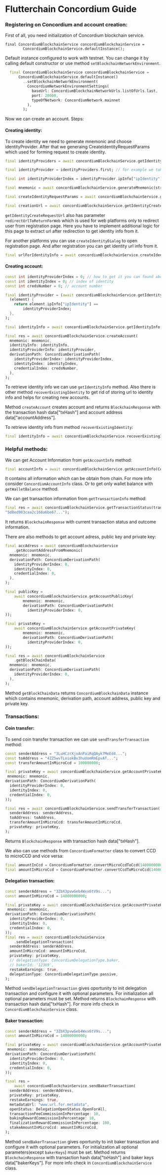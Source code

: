 # Flutterchain Concordium Guide

### Registering on Concordium and account creation:

First of all, you need initialization of Concordium blockchain service.

```
final ConcordiumBlockchainService concordiumBlockchainService =
        ConcordiumBlockchainService.defaultInstance();
```

Default instance configured to work with testnet. You can change it by calling default constructor or use method `setBlockchainNetworkEnvironment`.

```dart
  final ConcordiumBlockchainService concordiumBlockchainService =
      ConcordiumBlockchainService.defaultInstance()
        ..setBlockchainNetworkEnvironment(
          ConcordiumNetworkEnvironmentSettings(
            baseUrl: ConcordiumBlockchainNetworkUrls.listOfUrls.last,
            port: 20000,
            typeOfNetwork: ConcordiumNetwork.mainnet
          ),
        );
```

Now we can create an account. Steps:

#### Creating identity:

To create identity we need to generate mnemonic and choose identityProvider. After that we generaing CreateIdentityRequestParams which used for forming request to create identity.

```dart
final identityProviders = await concordiumBlockchainService.getIdentityProviders();

final identityProvider = identityProviders.first; // for example we take first

final int identityProviderIndex = identityProvider.ipInfo["ipIdentity"]; // thats how to get identityProviderIndex

final mnemonic = await concordiumBlockchainService.generateMnemonic(strength: 128);

final createIdentityRequestParams = await concordiumBlockchainService.getCreateIdentityRequestParams(mnemonic: mnemonic, identityProvider: identityProvider, identityIndex: 0);

final creationUrl = await concordiumBlockchainService.getIdentityCreateRequestUrl(identityProvider: identityProviders.first,createIdentityRequestParams: createIdentityRequestParams);

```

`getIdentityCreateRequestUrl` also has parameter `redirectUrlToReturnForWeb` which is used for web platforms only to redirect user from registration page. Here you have to implement additional logic for this page to extract url after redirection to get identity info from it.

For another platforms you can use `createIdentityDialog` to open registration page. And after registration you can get identity url info from it.

```dart
final urlForIdentityInfo = await concordiumBlockchainService.createIdentityDialog(context: context,creationUrl: creationUrl);
```

#### Creating account:

```dart
const int identityProviderIndex = 0; // how to get it you can found above
const int identityIndex = 0; // index of identity
const int credsNumber = 0; // account number

final identityProvider = (await concordiumBlockchainService.getIdentityProviders()).firstWhere(
  (element) {
    return element.ipInfo["ipIdentity"] ==
        identityProviderIndex;
  },
);

final identityInfo = await concordiumBlockchainService.getIdentityInfo(urlToGetIdentityInfo);

final res = await concordiumBlockchainService.createAccount(
  mnemonic: mnemonic,
  identityInfo: identityInfo,
  identityProviderInfo: identityProvider,
  derivationPath: ConcordiumDerivationPath(
    identityProviderIndex: identityProviderIndex,
    identityIndex: identityIndex,
    credentialIndex: credsNumber,
  ),
);
```

To retrieve identity info we can use `getIdentityInfo` method. Also there is other method `recoverExistingIdentity` to get rid of storing url to identity info and helps for creating new accounts.

Method `createAccount` creates account and returns `BlockchainResponse` with the transaction hash data["txHash"] and account address data["accountAddress"].

To retrieve identity info from method `recoverExistingIdentity`:

```dart
final identityInfo = await concordiumBlockchainService.recoverExistingIdentity(mnemonic: mnemonic, identityProvider: identityProvider,identityIndex: identityIndex);
```

### Helpful methods:

We can get Account Information from `getAccountInfo` method:

```dart
final accountInfo = await concordiumBlockchainService.getAccountInfo(ConcordiumAccountInfoRequest(accountAddress: "3ZbX3pvwGeb4Wxx6tV9swEphAaSLXJPqQPQV7sa7nHDZ3aqiNe"));
```

It contains all information which can be obtain from chain. For more info consider `ConcordiumAccountInfo` class.
Or to get only wallet balance with `getWalletBalance` method.

We can get transaction information from `getTransactionInfo` method:

```dart
final res = await concordiumBlockchainService.getTransactionStatus(transactionHash:
"5d8ed983caa2c168a6be67...");
```

It returns `BlockchainResponse` with current transaction status and outcome information.

There are also methods to get account adress, public key and private key:

```dart
final accAdress = await concordiumBlockchainService
    .getAccountAddressFromMnemonic(
  mnemonic: mnemonic,
  derivationPath: ConcordiumDerivationPath(
    identityProviderIndex: 0,
    identityIndex: 0,
    credentialIndex: 0,
  ),
);

final publicKey =
    await concordiumBlockchainService.getAccountPublicKey(
        mnemonic: mnemonic,
        derivationPath: ConcordiumDerivationPath(
          identityProviderIndex: 0,
));

final privateKey =
    await concordiumBlockchainService.getAccountPrivateKey(
        mnemonic: mnemonic,
        derivationPath: ConcordiumDerivationPath(
          identityProviderIndex: 0,
));

final res = await concordiumBlockchainService
    .getBlockChainData(
  mnemonic: mnemonic,
  derivationPath: ConcordiumDerivationPath(
    identityProviderIndex: 0,
  ),
);
```

Method `getBlockChainData` returns `ConcordiumBlockchainData` instance which contains mnemonic, derivation path, account address, public key and private key.

### Transactions:

#### Coin transfer:

To send coin transfer transaction we can use `sendTransferTransaction` method:

```dart
const senderAddress = "3LuHCzrXjxAnPaiRqQAyk7MeEd4...";
const toAddress = "4ZZ5wvTLoiokBv3huUomRmEpvAT...";
const transferAmountInMicroCcd = 100000000;

final privateKey = await concordiumBlockchainService.getAccountPrivateKey(
 mnemonic: mnemonic,
derivationPath: ConcordiumDerivationPath(
  identityProviderIndex: 0,
  identityIndex: 0,
  credentialIndex: 0,
));

final res = await concordiumBlockchainService.sendTransferTransaction(
  senderAddress: senderAddress,
  toAddress: toAddress,
  transferAmountInMicroCcd: transferAmountInMicroCcd,
  privateKey: privateKey,
);
```

Returns `BlockchainResponse` with transaction hash data["txHash"].

We also can use methods from `ConcordiumFormatter` class to convert CCD to microCCD and vice versa:

```dart
final amountInCcd = ConcordiumFormatter.convertMicroCcdToCcd(14000000000);
final amountInMicroCcd = ConcordiumFormatter.convertCcdToMicroCcd(14000);
```

#### Delegation transaction:

```dart
const senderAddress = "3ZbX3pvwGeb4Wxx6tV9s...";
const amountInMicroCcd = 14000000000;

final privateKey = await concordiumBlockchainService.getAccountPrivateKey(
 mnemonic: mnemonic,
derivationPath: ConcordiumDerivationPath(
  identityProviderIndex: 0,
  identityIndex: 0,
  credentialIndex: 0,
));
final res = await concordiumBlockchainService
    .sendDelegationTransaction(
  senderAddress: senderAddress,
  amountInMicroCcd: amountInMicroCcd,
  privateKey: privateKey,
  // delegationType: ConcordiumDelegationType.baker,
  // bakerId: '12369',
  restakeEarnings: true,
  delegationType: ConcordiumDelegationType.passive,
);
```

Method `sendDelegationTransaction` gives oportunity to init delegation transaction and configure it with optional parameters. For initialization all optional parameters must be set. Method returns `BlockchainResponse` with transaction hash data["txHash"].
For more info check in `ConcordiumBlockchainService` class.

#### Baker transaction:

```dart
const senderAddress = "3ZbX3pvwGeb4Wxx6tV9s...";
const amountInMicroCcd = 14000000000;

final privateKey = await concordiumBlockchainService.getAccountPrivateKey(
 mnemonic: mnemonic,
derivationPath: ConcordiumDerivationPath(
  identityProviderIndex: 0,
  identityIndex: 0,
  credentialIndex: 0,
));

final res =
    await concordiumBlockchainService.sendBakerTransaction(
  senderAddress: senderAddress,
  privateKey: privateKey,
  restakeEarnings: true,
  metadataUrl: "www.url.for.metadata",
  openStatus: DelegationOpenStatus.OpenForAll,
  transactionFeeCommissionInPercentage: 10,
  bakingRewardCommissionInPercentage: 10,
  finalizationRewardCommissionInPercentage: 100,
  stakeAmountInMicroCcd: amountInMicroCcd,
);
```

Method `sendBakerTransaction` gives oportunity to init baker transaction and configure it with optional parameters. For initialization all optional parameters(except `bakerKeys`) must be set. Method returns `BlockchainResponse` with transaction hash data["txHash"] and baker keys data["bakerKeys"].
For more info check in `ConcordiumBlockchainService` class.
